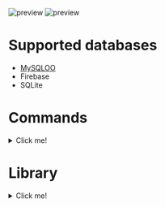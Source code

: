 ![preview](https://i.imgur.com/frnUkkF.png)
![preview](https://i.imgur.com/lmZKqA0.png)
# Supported databases
* [MySQLOO](https://github.com/FredyH/MySQLOO/releases/)
* Firebase
* SQLite
# Commands
<details>
<summary>Click me!</summary>
xpa info<br>
xpa menu<br>
xpa finder<br>
<br>
xpa ban [steamid/name/uid]<br>
xpa unban [steamid/name/uid]<br>
xpa kick [steamid/name/uid]<br>
<br>
xpa gag [steamid/name/uid]<br>
xpa ungag [steamid/name/uid]<br>
xpa mute [steamid/name/uid]<br>
xpa unmute [steamid/name/uid]<br>
<br>
xpa teleport [steamid/name/uid]<br>
xpa goto [steamid/name/uid]<br>
xpa return [steamid/name/uid]<br>
<br>
xpa hp [steamid/name/uid> [number]<br>
xpa gethp [steamid/name/uid]<br>
xpa ar [steamid/name/uid] [number]<br>
xpa getar [steamid/name/uid]<br>
xpa weapon [steamid/name/uid] <classname><br>
xpa fs [steamid/name/uid]<br>
xpa noclip<br>
xpa cloak<br>
<br>
xpa jail [steamid/name/uid] [time]<br>
xpa unjail [steamid/name/uid]<br>
xpa ignite [steamid/name/uid] [time]<br>
xpa unignite [steamid/name/uid]<br>
xpa slay [steamid/name/uid]<br>
xpa freeze [steamid/name/uid]<br>
xpa unfreeze [steamid/name/uid]<br>
<br>
xpa setrank [steamid/name/uid] [rank]<br>
xpa rcon [...]<br>
xpa map [mapname]<br>
xpa maplist<br>
xpa teamlist<br>
<br>
xpa votekick [steamid/name/uid]<br>
xpa votemap [mapname]<br>
<br>
xpa hg [steamid/name/uid] [number]<br>
xpa setjob [steamid/name/uid] [team]<br>
xpa arrest [steamid/name/uid] [time]<br>
xpa unarrest [steamid/name/uid]<br>
xpa pban [steamid/name/uid]<br>
xpa unpban [steamid/name/uid]<br>
</details>

# Library
<details>
<summary>Click me!</summary>
SHARED ENTITY:SetSimpleTimer(INTEGER delay, FUNCTION func)<br>
SHARED ENTITY:SetTimer(STRING identifier, INTEGER delay, INTEGER repetitions, FUNCTION func)<br>
SHARED ENTITY:RemoveTimer(STRING identifier)<br>
SHARED ENTITY:TimerExists(STRING identifier) /// > BOOLEAN<br>
<br>
SHARED XPA.IncludeCompounded(STRING path)<br>
SERVER XPA.AddResourceDir(STRING path)<br>
<br>
SHARED XPA.FindPlayer(STRING steamid / STRING name / INTEGER uid) /// > ENTITY<br>
SHARED XPA.FindBiggest(TABLE numbers) /// > INTEGER<br>
SHARED XPA.FindSmallest(TABLE numbers) /// > INTEGER<br>
<br>
SHARED XPA.IsEmpty(VECTOR pos, VECTOR ignore) /// > BOOLEAN<br>
SHARED XPA.FindEmptyPos(VECTOR pos, TABLE ignore, INTEGER distance, INTEGER step, VECTOR area) /// > VECTOR<br>
<br>
SHARED XPA.NameSortedPlayers() /// > TABLE<br>
SHARED XPA.TeamSortedPlayers() /// > TABLE<br>
SHARED XPA.ParseArgs(STRING str) /// > TABLE<br>
SHARED XPA.ConvertTime(INTEGER time, INTEGER limit) /// > STRING<br>
SHARED XPA.TimeToStr(INTEGER time) /// > STRING<br>
<br>
SHARED XPA.IsValidSteamID(STRING id) /// > BOOLEAN<br>
SHARED XPA.IsValidSteamID64(STRING id) /// > BOOLEAN<br>
<br>
SERVER XPA.MsgC(STRING msg)<br>
SERVER XPA.ChatLog(STRING msg)<br>
SERVER XPA.AChatLog(STRING msg)<br>
SERVER XPA.ChatLogCompounded(STRING adminmsg, STRING usermsg)<br>
SERVER XPA.SendMsg(ENTITY pl, STRING msg)<br>
<br>
SERVER XPA.Ban(STRING id, INTEGER time, STRING reason)<br>
SERVER XPA.Unban(STRING id)<br>
SERVER XPA.IsBanned(STRING id) /// > BOOLEAN<br>
</details>

